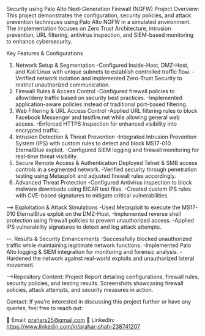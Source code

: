 Security using Palo Alto Next-Generation Firewall (NGFW)
Project Overview:
This project demonstrates the configuration, security policies, and attack prevention techniques using Palo Alto NGFW in a simulated environment. The implementation focuses on Zero Trust Architecture, intrusion prevention, URL filtering, antivirus inspection, and SIEM-based monitoring to enhance cybersecurity.

Key Features & Configurations
1. Network Setup & Segmentation
-Configured Inside-Host, DMZ-Host, and Kali Linux with unique subnets to establish controlled traffic flow.
-Verified network isolation and implemented Zero-Trust Security to restrict unauthorized communication.
2. Firewall Rules & Access Control
-Configured firewall policies to allow/deny traffic based on security best practices.
-Implemented application-aware policies instead of traditional port-based filtering.
3. Web Filtering & URL Access Control
-Applied URL filtering rules to block Facebook Messenger and testfire.net while allowing general web access.
-Enforced HTTPS Inspection for enhanced visibility into encrypted traffic.
4. Intrusion Detection & Threat Prevention
-Integrated Intrusion Prevention System (IPS) with custom rules to detect and block MS17-010 EternalBlue exploit.
-Configured SIEM logging and firewall monitoring for real-time threat visibility.
5. Secure Remote Access & Authentication
Deployed Telnet & SMB access controls in a segmented network.
-Verified security through penetration testing using Metasploit and adjusted firewall rules accordingly.
6. Advanced Threat Protection
-Configured Antivirus inspection to block malware downloads using EICAR test files.
-Created custom IPS rules with CVE-based signatures to mitigate critical vulnerabilities.

--> Exploitation & Attack Simulations
-Used Metasploit to execute the MS17-010 EternalBlue exploit on the DMZ-Host.
-Implemented reverse shell protection using firewall policies to prevent unauthorized access.
-Applied IPS vulnerability signatures to detect and log attack attempts.

--. Results & Security Enhancements
-Successfully blocked unauthorized traffic while maintaining legitimate network functions.
-Implemented Palo Alto logging & SIEM integration for monitoring and forensic analysis.
-Hardened the network against real-world exploits and unauthorized lateral movement.

-->Repository Content:
Project Report detailing configurations, firewall rules, security policies, and testing results.
Screenshots showcasing firewall policies, attack attempts, and security measures in action.

Contact:
If you're interested in discussing this project further or have any queries, feel free to reach out:

📧 Email: prahars25@gmail.com
🔗 LinkedIn: https://www.linkedin.com/in/prahar-shah-238741207
